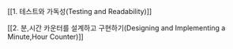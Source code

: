 
[[1. 테스트와 가독성(Testing and Readability)]]

[[2. 분,시간 카운터를 설계하고 구현하기(Designing and Implementing a Minute,Hour Counter)]]

